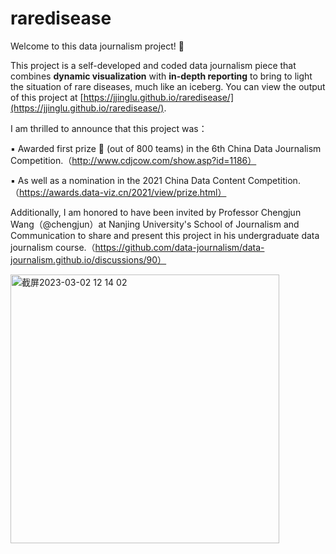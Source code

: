 # raredisease
Welcome to this data journalism project! 🥳

This project is a self-developed and coded data journalism piece that combines **dynamic visualization** with **in-depth reporting** to bring to light the situation of rare diseases, much like an iceberg. You can view the output of this project at [https://jjinglu.github.io/raredisease/](https://jjinglu.github.io/raredisease/).

I am thrilled to announce that this project was：

▪ Awarded first prize 🥇 (out of 800 teams) in the 6th China Data Journalism Competition.（http://www.cdjcow.com/show.asp?id=1186）

▪ As well as a nomination in the 2021 China Data Content Competition. （https://awards.data-viz.cn/2021/view/prize.html）

Additionally, I am honored to have been invited by Professor Chengjun Wang（@chengjun）at Nanjing University's School of Journalism and Communication to share and present this project in his undergraduate data journalism course.（https://github.com/data-journalism/data-journalism.github.io/discussions/90）

<img width="430" alt="截屏2023-03-02 12 14 02" src="https://user-images.githubusercontent.com/40060258/222329499-70d83b8a-8e57-4ebc-93fd-d7af653d62f8.png">



